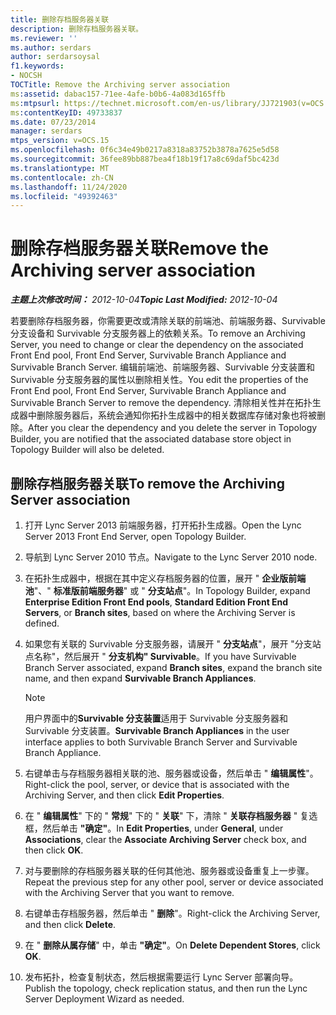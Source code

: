```yaml
---
title: 删除存档服务器关联
description: 删除存档服务器关联。
ms.reviewer: ''
ms.author: serdars
author: serdarsoysal
f1.keywords:
- NOCSH
TOCTitle: Remove the Archiving server association
ms:assetid: dabac157-71ee-4afe-b0b6-4a083d165ffb
ms:mtpsurl: https://technet.microsoft.com/en-us/library/JJ721903(v=OCS.15)
ms:contentKeyID: 49733837
ms.date: 07/23/2014
manager: serdars
mtps_version: v=OCS.15
ms.openlocfilehash: 0f6c34e49b0217a8318a83752b3878a7625e5d58
ms.sourcegitcommit: 36fee89bb887bea4f18b19f17a8c69daf5bc423d
ms.translationtype: MT
ms.contentlocale: zh-CN
ms.lasthandoff: 11/24/2020
ms.locfileid: "49392463"
---
```

# <a name="remove-the-archiving-server-association"></a><span data-ttu-id="3d5bf-103">删除存档服务器关联</span><span class="sxs-lookup"><span data-stu-id="3d5bf-103">Remove the Archiving server association</span></span>

<div data-xmlns="http://www.w3.org/1999/xhtml">

<div class="topic" data-xmlns="http://www.w3.org/1999/xhtml" data-msxsl="urn:schemas-microsoft-com:xslt" data-cs="https://msdn.microsoft.com/">

<div data-asp="https://msdn2.microsoft.com/asp">



</div>

<div id="mainSection">

<div id="mainBody"><span data-ttu-id="3d5bf-104">

<span> </span></span><span class="sxs-lookup"><span data-stu-id="3d5bf-104">

<span> </span></span></span>

<span data-ttu-id="3d5bf-105">_**主题上次修改时间：** 2012-10-04_</span><span class="sxs-lookup"><span data-stu-id="3d5bf-105">_**Topic Last Modified:** 2012-10-04_</span></span>

<span data-ttu-id="3d5bf-106">若要删除存档服务器，你需要更改或清除关联的前端池、前端服务器、Survivable 分支设备和 Survivable 分支服务器上的依赖关系。</span><span class="sxs-lookup"><span data-stu-id="3d5bf-106">To remove an Archiving Server, you need to change or clear the dependency on the associated Front End pool, Front End Server, Survivable Branch Appliance and Survivable Branch Server.</span></span> <span data-ttu-id="3d5bf-107">编辑前端池、前端服务器、Survivable 分支装置和 Survivable 分支服务器的属性以删除相关性。</span><span class="sxs-lookup"><span data-stu-id="3d5bf-107">You edit the properties of the Front End pool, Front End Server, Survivable Branch Appliance and Survivable Branch Server to remove the dependency.</span></span> <span data-ttu-id="3d5bf-108">清除相关性并在拓扑生成器中删除服务器后，系统会通知你拓扑生成器中的相关数据库存储对象也将被删除。</span><span class="sxs-lookup"><span data-stu-id="3d5bf-108">After you clear the dependency and you delete the server in Topology Builder, you are notified that the associated database store object in Topology Builder will also be deleted.</span></span>

<div>

## <a name="to-remove-the-archiving-server-association"></a><span data-ttu-id="3d5bf-109">删除存档服务器关联</span><span class="sxs-lookup"><span data-stu-id="3d5bf-109">To remove the Archiving Server association</span></span>

1.  <span data-ttu-id="3d5bf-110">打开 Lync Server 2013 前端服务器，打开拓扑生成器。</span><span class="sxs-lookup"><span data-stu-id="3d5bf-110">Open the Lync Server 2013 Front End Server, open Topology Builder.</span></span>

2.  <span data-ttu-id="3d5bf-111">导航到 Lync Server 2010 节点。</span><span class="sxs-lookup"><span data-stu-id="3d5bf-111">Navigate to the Lync Server 2010 node.</span></span>

3.  <span data-ttu-id="3d5bf-112">在拓扑生成器中，根据在其中定义存档服务器的位置，展开 " **企业版前端池**"、" **标准版前端服务器**" 或 " **分支站点**"。</span><span class="sxs-lookup"><span data-stu-id="3d5bf-112">In Topology Builder, expand **Enterprise Edition Front End pools**, **Standard Edition Front End Servers**, or **Branch sites**, based on where the Archiving Server is defined.</span></span>

4.  <span data-ttu-id="3d5bf-113">如果您有关联的 Survivable 分支服务器，请展开 " **分支站点**"，展开 "分支站点名称"，然后展开 " **分支机构" Survivable**。</span><span class="sxs-lookup"><span data-stu-id="3d5bf-113">If you have Survivable Branch Server associated, expand **Branch sites**, expand the branch site name, and then expand **Survivable Branch Appliances**.</span></span>
    
    <div>
    

    > [!NOTE]  
    > <span data-ttu-id="3d5bf-114">用户界面中的<STRONG>Survivable 分支装置</STRONG>适用于 Survivable 分支服务器和 Survivable 分支装置。</span><span class="sxs-lookup"><span data-stu-id="3d5bf-114"><STRONG>Survivable Branch Appliances</STRONG> in the user interface applies to both Survivable Branch Server and Survivable Branch Appliance.</span></span>

    
    </div>

5.  <span data-ttu-id="3d5bf-115">右键单击与存档服务器相关联的池、服务器或设备，然后单击 " **编辑属性**"。</span><span class="sxs-lookup"><span data-stu-id="3d5bf-115">Right-click the pool, server, or device that is associated with the Archiving Server, and then click **Edit Properties**.</span></span>

6.  <span data-ttu-id="3d5bf-116">在 " **编辑属性**" 下的 " **常规**" 下的 " **关联**" 下，清除 " **关联存档服务器** " 复选框，然后单击 **"确定"**。</span><span class="sxs-lookup"><span data-stu-id="3d5bf-116">In **Edit Properties**, under **General**, under **Associations**, clear the **Associate Archiving Server** check box, and then click **OK**.</span></span>

7.  <span data-ttu-id="3d5bf-117">对与要删除的存档服务器关联的任何其他池、服务器或设备重复上一步骤。</span><span class="sxs-lookup"><span data-stu-id="3d5bf-117">Repeat the previous step for any other pool, server or device associated with the Archiving Server that you want to remove.</span></span>

8.  <span data-ttu-id="3d5bf-118">右键单击存档服务器，然后单击 " **删除**"。</span><span class="sxs-lookup"><span data-stu-id="3d5bf-118">Right-click the Archiving Server, and then click **Delete**.</span></span>

9.  <span data-ttu-id="3d5bf-119">在 " **删除从属存储**" 中，单击 **"确定"**。</span><span class="sxs-lookup"><span data-stu-id="3d5bf-119">On **Delete Dependent Stores**, click **OK**.</span></span>

10. <span data-ttu-id="3d5bf-120">发布拓扑，检查复制状态，然后根据需要运行 Lync Server 部署向导。</span><span class="sxs-lookup"><span data-stu-id="3d5bf-120">Publish the topology, check replication status, and then run the Lync Server Deployment Wizard as needed.</span></span>

<span data-ttu-id="3d5bf-121"></div>

</div>

<span> </span>

</div>

</div>

</span><span class="sxs-lookup"><span data-stu-id="3d5bf-121"></div>

</div>

<span> </span>

</div>

</div>

</span></span></div>

